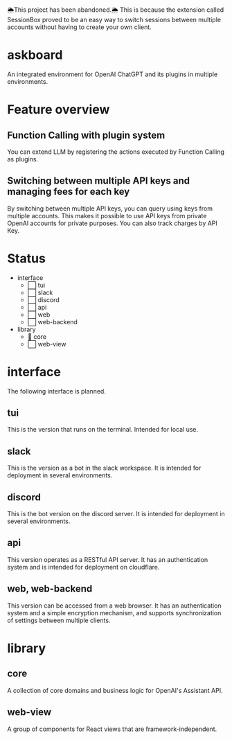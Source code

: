🌦️This project has been abandoned.🌦️
This is because the extension called SessionBox proved to be an easy way to switch sessions between multiple accounts without having to create your own client.

# askboard

An integrated environment for OpenAI ChatGPT and its plugins in multiple environments.

# Feature overview

## Function Calling with plugin system

You can extend LLM by registering the actions executed by Function Calling as plugins.

## Switching between multiple API keys and managing fees for each key

By switching between multiple API keys, you can query using keys from multiple accounts.
This makes it possible to use API keys from private OpenAI accounts for private purposes.
You can also track charges by API Key.

# Status

- interface
  - ⬜ tui
  - ⬜ slack
  - ⬜ discord
  - ⬜ api
  - ⬜ web
  - ⬜ web-backend
- library
  - 🔄 core
  - ⬜ web-view

# interface

The following interface is planned.

## tui

This is the version that runs on the terminal.
Intended for local use.

## slack

This is the version as a bot in the slack workspace.
It is intended for deployment in several environments.

## discord

This is the bot version on the discord server.
It is intended for deployment in several environments.

## api

This version operates as a RESTful API server.
It has an authentication system and is intended for deployment on cloudflare.

## web, web-backend

This version can be accessed from a web browser.
It has an authentication system and a simple encryption mechanism, and supports synchronization of settings between multiple clients.

# library

## core

A collection of core domains and business logic for OpenAI's Assistant API.

## web-view

A group of components for React views that are framework-independent.
